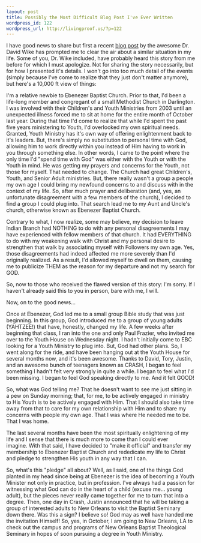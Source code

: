 ```yaml
--- 
layout: post
title: Possibly the Most Difficult Blog Post I've Ever Written
wordpress_id: 122
wordpress_url: http://livingproof.us/?p=122
---
```

I have good news to share but first a recent [blog post](http://davidwike.blogspot.com/2009/07/whose-kingdom-are-you-building.html) by the awesome Dr. David Wike has prompted me to clear the air about a similar situation in my life. Some of you, Dr. Wike included, have probably heard this story from me before for which I must apologize. Not for sharing the story necessarily, but for how I presented it's details. I won't go into too much detail of the events (simply because I've come to realize that they just don't matter anymore), but here's a 10,000 ft view of things:

I'm a relative newbie to Ebenezer Baptist Church. Prior to that, I'd been a life-long member and congregant of a small Methodist Church in Darlington. I was involved with their Children's and Youth Ministries from 2003 until an unexpected illness forced me to sit at home for the entire month of October last year. During that time I'd come to realize that while I'd spent the past five years ministering to Youth, I'd overlooked my own spiritual needs. Granted, Youth Ministry has it's own way of offering enlightenment back to it's leaders. But, there's simply no substitution to personal time with God, allowing him to work directly within you instead of Him having to work in you through something else. In other words, I came to the point where the only time I'd "spend time with God" was either with the Youth or with the Youth in mind. He was getting my prayers and concerns for the Youth, not those for myself. That needed to change. The Church had great Children's, Youth, and Senior Adult ministries. But, there really wasn't a group a people my own age I could bring my newfound concerns to and discuss with in the context of my life. So, after much prayer and deliberation (and, yes, an unfortunate disagreement with a few members of the church), I decided to find a group I could plug into. That search lead me to my Aunt and Uncle's church, otherwise known as Ebenezer Baptist Church.

Contrary to what, I now realize, some may believe, my decision to leave Indian Branch had NOTHING to do with any personal disagreements I may have experienced with fellow members of that church. It had EVERYTHING to do with my weakening walk with Christ and my personal desire to strengthen that walk by associating myself with Followers my own age. Yes, those disagreements had indeed affected me more severely than I'd originally realized. As a result, I'd allowed myself to dwell on them, causing me to publicize THEM as the reason for my departure and not my search for GOD.

So, now to those who received the flawed version of this story: I'm sorry. If I haven't already said this to you in person, bare with me, I will.

Now, on to the good news...

Once at Ebenezer, God led me to a small group Bible study that was just beginning. In this group, God introduced me to a group of young adults (YAHTZEE!) that have, honestly, changed my life. A few weeks after beginning that class, I ran into the one and only Paul Frazier, who invited me over to the Youth House on Wednesday night. I hadn't initially come to EBC looking for a Youth Ministry to plug into. But, God had other plans. So, I went along for the ride, and have been hanging out at the Youth House for several months now, and it's been awesome. Thanks to David, Tory, Justin, and an awesome bunch of teenagers known as CRASH, I began to feel something I hadn't felt very strongly in quite a while. I began to feel what I'd been missing. I began to feel God speaking directly to me. And it felt GOOD!

So, what was God telling me? That he doesn't want to see me just sitting in a pew on Sunday morning; that, for me, to be actively engaged in ministry to His Youth is to be actively engaged with Him. That I should also take time away from that to care for my own relationship with Him and to share my concerns with people my own age. That I was where He needed me to be. That I was home.

The last several months have been the most spiritually enlightening of my life and I sense that there is much more to come than I could ever imagine. With that said, I have decided to "make it official" and transfer my membership to Ebenezer Baptist Church and rededicate my life to Christ and pledge to strengthen His youth in any way that I can.

So, what's this "pledge" all about? Well, as I said, one of the things God planted in my head since being at Ebenezer is the idea of becoming a Youth Minister not only in practice, but in profession. I've always had a passion for witnessing what God can do in the heart of a child (excuse me... young adult), but the pieces never really came together for me to turn that into a degree. Then, one day in Crash, Justin announced that he will be taking a group of interested adults to New Orleans to visit the Baptist Seminary down there. Was this a sign? I believe so! God may as well have handed me the invitation Himself! So, yes, in October, I am going to New Orleans, LA to check out the campus and programs of New Orleans Baptist Theological Seminary in hopes of soon pursuing a degree in Youth Ministry.
